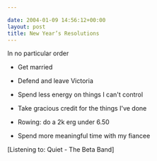 ```yaml
---

date: 2004-01-09 14:56:12+00:00
layout: post
title: New Year’s Resolutions
---
```


In no particular order



  * Get married


  * Defend and leave Victoria


  * Spend less energy on things I can't control


  * Take gracious credit for the things I've done


  * Rowing: do a 2k erg under 6.50


  * Spend more meaningful time with my fiancee




[Listening to: Quiet - The Beta Band]

